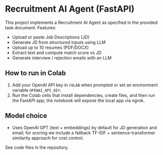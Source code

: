 # Recruitment AI Agent (FastAPI)

This project implements a Recruitment AI Agent as specified in the provided task document. Features:
- Upload or paste Job Descriptions (JD)
- Generate JD from structured inputs using LLM
- Upload up to 10 resumes (PDF/DOCX)
- Extract text and compute match score vs JD
- Generate interview / rejection emails with an LLM

## How to run in Colab
1. Add your OpenAI API key in `COLAB` when prompted or set an environment variable `OPENAI_API_KEY`.
2. Run the Colab cells that install dependencies, create files, and then run the FastAPI app; the notebook will expose the local app via ngrok.

## Model choice
- Uses OpenAI GPT (text + embeddings) by default for JD generation and email; for scoring we include a fallback TF-IDF + sentence-transformer similarity approach for cost control.

See code files in the repository.
